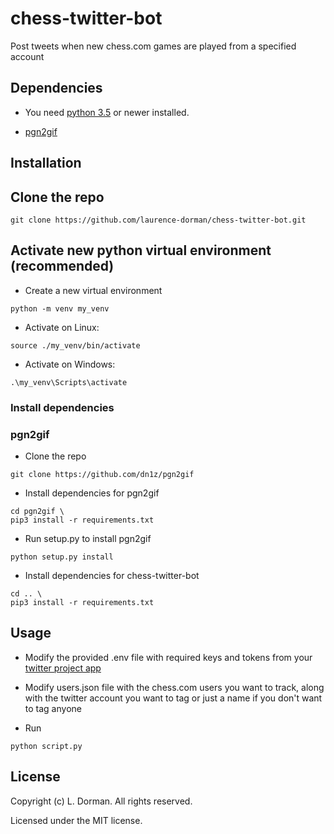 # chess-twitter-bot
Post tweets when new chess.com games are played from a specified account

## Dependencies
* You need [python 3.5](https://www.python.org/downloads/) or newer installed.
- [pgn2gif](#pgn2gif)

## Installation
## Clone the repo
```
git clone https://github.com/laurence-dorman/chess-twitter-bot.git
```
## Activate new python virtual environment (recommended)
* Create a new virtual environment
```
python -m venv my_venv
```
* Activate on Linux:
```
source ./my_venv/bin/activate
```
* Activate on Windows:
```
.\my_venv\Scripts\activate
```
### Install dependencies
### pgn2gif
* Clone the repo 
```
git clone https://github.com/dn1z/pgn2gif
```
* Install dependencies for pgn2gif
```
cd pgn2gif \
pip3 install -r requirements.txt
```
* Run setup.py to install pgn2gif
```
python setup.py install
```
* Install dependencies for chess-twitter-bot
```
cd .. \
pip3 install -r requirements.txt
```
## Usage
* Modify the provided .env file with required keys and tokens from your [twitter project app](https://developer.twitter.com/en/portal/dashboard)

* Modify users.json file with the chess.com users you want to track, along with the twitter account you want to tag or just a name if you don't want to tag anyone

* Run
```
python script.py
```
## License
Copyright (c) L. Dorman. All rights reserved.

Licensed under the MIT license.
